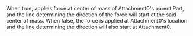 When true, applies force at center of mass of Attachment0's parent Part, and the line determining the direction of the force will start at the said center of mass. When false, the force is applied at Attachment0's location and the line determining the direction will also start at Attachment0.